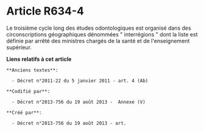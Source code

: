 # Article R634-4

Le troisième cycle long des études odontologiques est organisé dans des circonscriptions géographiques dénommées "
interrégions " dont la liste est définie par arrêté des ministres chargés de la santé et de l'enseignement supérieur.

**Liens relatifs à cet article**

	**Anciens textes**:

	  - Décret n°2011-22 du 5 janvier 2011 - art. 4 (Ab)

	**Codifié par**:

	  - Décret n°2013-756 du 19 août 2013 -  Annexe (V)

	**Créé par**:

	  - Décret n°2013-756 du 19 août 2013 - art.
